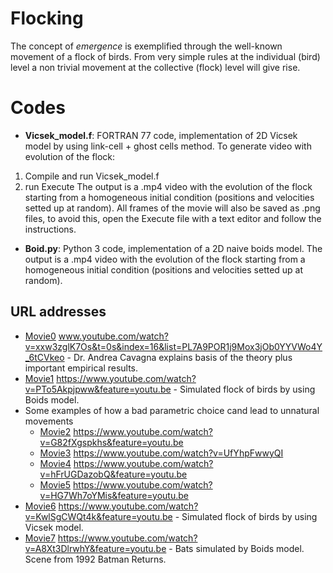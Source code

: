 # Flocking
The concept of *emergence* is exemplified through the well-known movement of a flock of birds.
From very simple rules at the individual (bird) level a non trivial movement at the collective (flock) level will give rise.
# Codes
* **Vicsek_model.f**: FORTRAN 77 code, implementation of 2D Vicsek model by using link-cell + ghost cells method. To generate video with evolution of the flock:
 1. Compile and run Vicsek_model.f
 1. run Execute
The output is a .mp4 video with the evolution of the flock starting from a homogeneous initial condition (positions and velocities setted up at random). All frames of the movie will also be saved as .png files, to avoid this, open the Execute file with a text editor and follow the instructions.
* **Boid.py**: Python 3 code, implementation of a 2D naive boids model. The output is a .mp4 video with the evolution of the flock starting from a homogeneous initial condition (positions and velocities setted up at random).
## URL addresses
* [Movie0](www.youtube.com/watch?v=xxw3zglK7Os&t=0s&index=16&list=PL7A9POR1j9Mox3jOb0YYVWo4Y_6tCVkeo) www.youtube.com/watch?v=xxw3zglK7Os&t=0s&index=16&list=PL7A9POR1j9Mox3jOb0YYVWo4Y_6tCVkeo - Dr. Andrea Cavagna explains basis of the theory plus important empirical results.
* [Movie1](https://www.youtube.com/watch?v=PTo5Akpjpww&feature=youtu.be) https://www.youtube.com/watch?v=PTo5Akpjpww&feature=youtu.be - Simulated flock of birds by using Boids model.
* Some examples of how a bad parametric choice cand lead to unnatural movements
  * [Movie2](https://www.youtube.com/watch?v=G82fXgspkhs&feature=youtu.be) https://www.youtube.com/watch?v=G82fXgspkhs&feature=youtu.be 
  * [Movie3](https://www.youtube.com/watch?v=UfYhpFwwyQI) https://www.youtube.com/watch?v=UfYhpFwwyQI
  * [Movie4](https://www.youtube.com/watch?v=hFrUGDazobQ&feature=youtu.be) https://www.youtube.com/watch?v=hFrUGDazobQ&feature=youtu.be
  * [Movie5](https://www.youtube.com/watch?v=HG7Wh7oYMis&feature=youtu.be) https://www.youtube.com/watch?v=HG7Wh7oYMis&feature=youtu.be
* [Movie6](https://www.youtube.com/watch?v=KwlSgCWQt4k&feature=youtu.be) https://www.youtube.com/watch?v=KwlSgCWQt4k&feature=youtu.be - Simulated flock of birds by using Vicsek model.
* [Movie7](https://www.youtube.com/watch?v=A8Xt3DlrwhY&feature=youtu.be) https://www.youtube.com/watch?v=A8Xt3DlrwhY&feature=youtu.be - Bats simulated by Boids model. Scene from 1992 Batman Returns.
